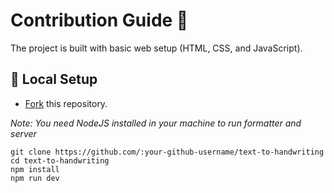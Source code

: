 # Contribution Guide 🌻

The project is built with basic web setup (HTML, CSS, and JavaScript).

## 🐨 Local Setup

- [Fork](https://github.com/fehintolaobafemi/text-to-handwriting/fork) this repository.

*Note: You need NodeJS installed in your machine to run formatter and server*

```
git clone https://github.com/:your-github-username/text-to-handwriting
cd text-to-handwriting
npm install
npm run dev
```
